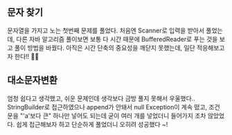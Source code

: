 ## 문자 찾기

문자열을 가지고 노는 첫번째 문제를 풀었다. 처음엔 Scanner로 입력을 받아서 풀었는데, 다른 자바 알고리즘 풀이보면 보통 다 시간 때문에 BufferedReader로 푸는 것을 보고 풀이 방법을 바꿨다. 아직은 시간 단축의 중요성을 깨닫지 못했는데, 일단 적응해보고자 한다!! 👊🏻

## 대소문자변환

엄청 쉽다고 생각했고, 쉬운 문제인데 생각보다 금방 풀지 못해서 우울했다.. StringBuilder로 접근하였으나 append가 안돼서 null Exception이 계속 떴고, 조건문을 "'a'보다 큰" 하나만 넣어도 되는데 굳이 여러 개를 넣었더니 들어가지 조차 않았었다. 쉽게 접근해보자 하고 단순하게 풀었더니 오히려 성공했다 ~!